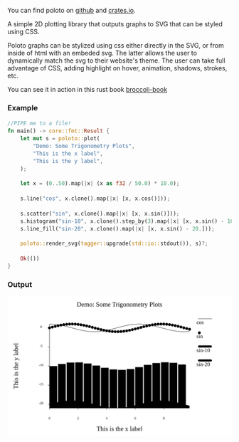 
You can find poloto on [github](https://github.com/tiby312/poloto) and [crates.io](https://crates.io/crates/poloto).


A simple 2D plotting library that outputs graphs to SVG that can be styled using CSS.

Poloto graphs can be stylized using css either directly in the SVG, or from inside of html with an embeded svg. The latter allows the user to dynamically match the svg to their website's theme. The user can take full advantage of CSS, adding highlight on hover, animation, shadows, strokes, etc. 

You can see it in action in this rust book [broccoli-book](https://tiby312.github.io/broccoli_report/)

### Example 

```rust
//PIPE me to a file!
fn main() -> core::fmt::Result {
    let mut s = poloto::plot(
        "Demo: Some Trigonometry Plots",
        "This is the x label",
        "This is the y label",
    );

    let x = (0..50).map(|x| (x as f32 / 50.0) * 10.0);

    s.line("cos", x.clone().map(|x| [x, x.cos()]));

    s.scatter("sin", x.clone().map(|x| [x, x.sin()]));
    s.histogram("sin-10", x.clone().step_by(3).map(|x| [x, x.sin() - 10.]));
    s.line_fill("sin-20", x.clone().map(|x| [x, x.sin() - 20.]));

    poloto::render_svg(tagger::upgrade(std::io::stdout()), s)?;

    Ok(())
}


```

### Output


<img src="./assets/simple.svg" alt="demo">
